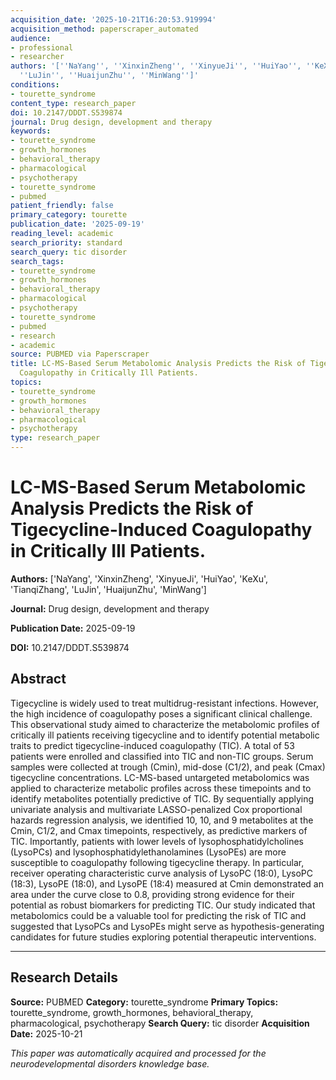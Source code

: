 ```yaml
---
acquisition_date: '2025-10-21T16:20:53.919994'
acquisition_method: paperscraper_automated
audience:
- professional
- researcher
authors: '[''NaYang'', ''XinxinZheng'', ''XinyueJi'', ''HuiYao'', ''KeXu'', ''TianqiZhang'',
  ''LuJin'', ''HuaijunZhu'', ''MinWang'']'
conditions:
- tourette_syndrome
content_type: research_paper
doi: 10.2147/DDDT.S539874
journal: Drug design, development and therapy
keywords:
- tourette_syndrome
- growth_hormones
- behavioral_therapy
- pharmacological
- psychotherapy
- tourette_syndrome
- pubmed
patient_friendly: false
primary_category: tourette
publication_date: '2025-09-19'
reading_level: academic
search_priority: standard
search_query: tic disorder
search_tags:
- tourette_syndrome
- growth_hormones
- behavioral_therapy
- pharmacological
- psychotherapy
- tourette_syndrome
- pubmed
- research
- academic
source: PUBMED via Paperscraper
title: LC-MS-Based Serum Metabolomic Analysis Predicts the Risk of Tigecycline-Induced
  Coagulopathy in Critically Ill Patients.
topics:
- tourette_syndrome
- growth_hormones
- behavioral_therapy
- pharmacological
- psychotherapy
type: research_paper
---
```


# LC-MS-Based Serum Metabolomic Analysis Predicts the Risk of Tigecycline-Induced Coagulopathy in Critically Ill Patients.

**Authors:** ['NaYang', 'XinxinZheng', 'XinyueJi', 'HuiYao', 'KeXu', 'TianqiZhang', 'LuJin', 'HuaijunZhu', 'MinWang']

**Journal:** Drug design, development and therapy

**Publication Date:** 2025-09-19

**DOI:** 10.2147/DDDT.S539874

## Abstract

Tigecycline is widely used to treat multidrug-resistant infections. However, the high incidence of coagulopathy poses a significant clinical challenge. This observational study aimed to characterize the metabolomic profiles of critically ill patients receiving tigecycline and to identify potential metabolic traits to predict tigecycline-induced coagulopathy (TIC). A total of 53 patients were enrolled and classified into TIC and non-TIC groups. Serum samples were collected at trough (Cmin), mid-dose (C1/2), and peak (Cmax) tigecycline concentrations. LC-MS-based untargeted metabolomics was applied to characterize metabolic profiles across these timepoints and to identify metabolites potentially predictive of TIC. By sequentially applying univariate analysis and multivariate LASSO-penalized Cox proportional hazards regression analysis, we identified 10, 10, and 9 metabolites at the Cmin, C1/2, and Cmax timepoints, respectively, as predictive markers of TIC. Importantly, patients with lower levels of lysophosphatidylcholines (LysoPCs) and lysophosphatidylethanolamines (LysoPEs) are more susceptible to coagulopathy following tigecycline therapy. In particular, receiver operating characteristic curve analysis of LysoPC (18:0), LysoPC (18:3), LysoPE (18:0), and LysoPE (18:4) measured at Cmin demonstrated an area under the curve close to 0.8, providing strong evidence for their potential as robust biomarkers for predicting TIC. Our study indicated that metabolomics could be a valuable tool for predicting the risk of TIC and suggested that LysoPCs and LysoPEs might serve as hypothesis-generating candidates for future studies exploring potential therapeutic interventions.

---

## Research Details

**Source:** PUBMED
**Category:** tourette_syndrome
**Primary Topics:** tourette_syndrome, growth_hormones, behavioral_therapy, pharmacological, psychotherapy
**Search Query:** tic disorder
**Acquisition Date:** 2025-10-21

*This paper was automatically acquired and processed for the neurodevelopmental disorders knowledge base.*
